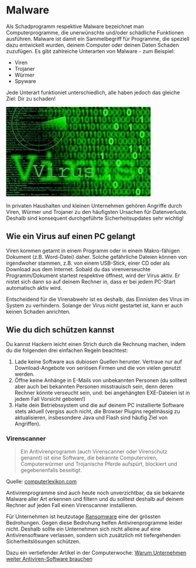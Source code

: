 # Malware

Als Schadprogramm respektive Malware bezeichnet man Computerprogramme, die unerwünschte und/oder schädliche Funktionen ausführen. Malware ist damit ein Sammelbegriff für Programme, die speziell dazu entwickelt wurden, deinem Computer oder deinen Daten Schaden zuzufügen. Es gibt zahlreiche Unterarten von Malware - zum Beispiel:

* Viren
* Trojaner
* Würmer
* Spyware

Jede Unterart funktioniet unterschiedlich, alle haben jedoch das gleiche Ziel: Dir zu schaden!

![Bild Code](<../03 Malware/res/virus-code.jpg>)

In privaten Haushalten und kleinen Unternehmen gehören Angriffe durch Viren, Würmer und Trojaner zu den häufigsten Ursachen für Datenverluste. Deshalb sind konsequent durchgeführte Sicherheitsupdates sehr wichtig!

## Wie ein Virus auf einen PC gelangt

Viren kommen getarnt in einem Programm oder in einem Makro-fähigen Dokument (z.B. Word-Datei) daher. Solche gefährliche Dateien können von irgendwoher stammen, z.B. von einem USB-Stick, einer CD oder als Download aus dem Internet. Sobald du das virenverseuchte Programm/Dokument startest respektive öffnest, wird der Virus aktiv. Er nistet sich dann so auf deinem Rechner in, dass er bei jedem PC-Start automatisch aktiv wird.

Entscheidend für die Virenabwehr ist es deshalb, das Einnisten des Virus im System zu verhindern. Solange der Virus nicht gestartet ist, kann er auch keinen Schaden anrichten.

## Wie du dich schützen kannst

Du kannst Hackern leicht einen Strich durch die Rechnung machen, indem du die folgenden drei einfachen Regeln beachtest:

1. Lade keine Software aus dubiosen Quellen herunter. Vertraue nur auf Download-Angebote von seriösen Firmen und die von vielen genutzt werden.
2. Öffne keine Anhänge in E-Mails von unbekannten Personen (du solltest aber auch bei bekannten Personen misstrauisch sein, denn deren Rechner könnte verseucht sein, und: bei angehängten EXE-Dateien ist in jedem Fall Vorsicht geboten!)
3. Halte dein Betriebssystem und die auf deinem PC installierte Software stets aktuell (vergiss auch nicht, die Browser Plugins regelmässig zu aktualisieren, insbesondere Java und Flash sind häufig Ziel von Angriffen).

### Virenscanner

> Ein Antivirenprogramm (auch Virenscanner oder Virenschutz genannt) ist eine Software, die bekannte Computerviren, Computerwürmer und Trojanische Pferde aufspürt, blockiert und gegebenenfalls beseitigt.

Quelle: [computerlexikon.com](https://www.computerlexikon.com/was-ist-virenscanner)

Antivirenprogramme sind auch heute noch unverzichtbar, da sie bekannte Malware aller Art erkennen und filtern und du solltest deshalb auf deinem Rechner auf jeden Fall einen Virenscanner installieren.

Für Unternehmen ist heutzutage [Ransomware](https://de.wikipedia.org/wiki/Ransomware) eine der grössten Bedrohungen. Gegen diese Bedrohung helfen Antivirenprogramme leider nicht. Deshalb sollte ein Unternehmen sich nicht alleine auf eine Antivirensoftware verlassen, sondern sich zusätzlich mit tiefergehenden Sicherheitslösungen schützen.

Dazu ein vertiefender Artikel in der Computerwoche: [Warum Unternehmen weiter Antiviren-Software brauchen](https://www.computerwoche.de/a/warum-unternehmen-weiter-antiviren-software-brauchen,3544856)
